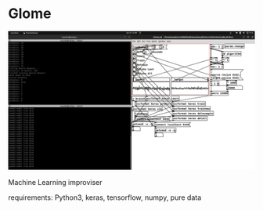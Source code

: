 # Glome

![Glome](Glome.png)

Machine Learning improviser

requirements: Python3, keras, tensorflow, numpy, pure data
